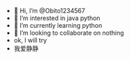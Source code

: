 - 👋 Hi, I’m @Obito1234567
- 👀 I’m interested in java python
- 🌱 I’m currently learning python
- 💞️ I’m looking to collaborate on nothing
- ok, I will try
- 我爱静静

<!---
Obito1234567/Obito1234567 is a ✨ special ✨ repository because its `README.md` (this file) appears on your GitHub profile.
You can click the Preview link to take a look at your changes.
--->
